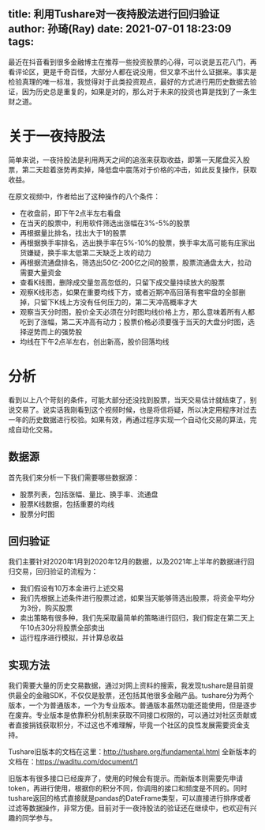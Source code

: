 title: 利用Tushare对一夜持股法进行回归验证
author: 孙琦(Ray)
date: 2021-07-01 18:23:09
tags:
---
最近在抖音看到很多金融博主在推荐一些投资股票的心得，可以说是五花八门，再看评论区，更是千奇百怪，大部分人都在说没用，但又拿不出什么证据来。事实是检验真理的唯一标准，我觉得对于此类投资观点，最好的方式进行用历史数据去验证，因为历史总是重复的，如果是对的，那么对于未来的投资也算是找到了一条生财之道。

<!-- more -->

# 关于一夜持股法

简单来说，一夜持股法是利用两天之间的追涨来获取收益，即第一天尾盘买入股票，第二天趁着涨势再卖掉，降低盘中震荡对于价格的冲击，如此反复操作，获取收益。

在原文视频中，作者给出了这种操作的八个条件：

* 在收盘前，即下午2点半左右看盘
* 在当天的股票中，利用软件筛选出涨幅在3%-5%的股票
* 再根据量比排名，找出大于1的股票
* 再根据换手率排名，选出换手率在5%-10%的股票，换手率太高可能有庄家出货嫌疑，换手率太低第二天缺乏上攻的动力
* 再根据流通盘排名，筛选出50亿-200亿之间的股票，股票流通盘太大，拉动需要大量资金
* 查看K线图，删除成交量忽高忽低的，只留下成交量持续放大的股票
* 观察K线形态，如果在重要均线下方，或者近期冲高回落有套牢盘的全部删掉，只留下K线上方没有任何压力的，第二天冲高概率才大
* 观察当天分时图，股价全天必须在分时图均线价格上方，那么意味着所有人都吃到了涨幅，第二天冲高有动力；股票价格必须要强于当天的大盘分时图，选择逆势而上的强势股
* 均线在下午2点半左右，创出新高，股价回落均线

# 分析

看到以上八个苛刻的条件，可能大部分还没找到股票，当天交易估计就结束了，别说交易了。说实话我刚看到这个视频时候，也是将信将疑，所以决定用程序对过去一年的历史数据进行校验。如果有效，再通过程序实现一个自动化交易的算法，完成自动化交易。

## 数据源

首先我们来分析一下我们需要哪些数据源：

* 股票列表，包括涨幅、量比、换手率、流通盘
* 股票K线数据，包括重要的均线
* 股票分时图

## 回归验证

我们主要针对2020年1月到2020年12月的数据，以及2021年上半年的数据进行回归交易，回归验证的流程为：

* 我们假设有10万本金进行上述交易
* 我们先根据上述条件进行股票过滤，如果当天能够筛选出股票，将资金平均分为3份，购买股票
* 卖出策略有很多种，我们先采取最简单的策略进行回归，我们假定在第二天上午10点30分将股票全部卖出
* 运行程序进行模拟，并计算总收益


## 实现方法

我们需要大量的历史交易数据，通过对网上资料的搜索，我发现tushare是目前提供最全的金融SDK，不仅仅是股票，还包括其他很多金融产品。tushare分为两个版本，一个为普通版本，一个为专业版本。普通版本虽然功能还能使用，但是逐步在废弃。专业版本是依靠积分机制来获取不同接口权限的，可以通过对社区贡献或者直接捐钱获取积分，不过这也不难理解，毕竟一个社区的良性发展需要资金支持。

Tushare旧版本的文档在这里：http://tushare.org/fundamental.html
全新版本的文档在：https://waditu.com/document/1

旧版本有很多接口已经废弃了，使用的时候会有提示。而新版本则需要先申请token，再进行使用，根据你的积分不同，你调用的接口和频度是不同的。同时tushare返回的格式直接就是pandas的DateFrame类型，可以直接进行排序或者过滤等数据操作，非常方便。目前对于一夜持股法的验证还在继续中，也欢迎有兴趣的同学参与。

